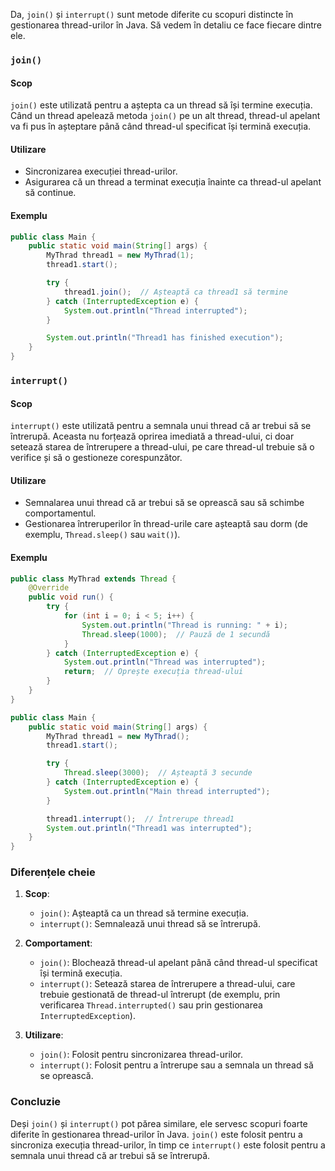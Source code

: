 Da, `join()` și `interrupt()` sunt metode diferite cu scopuri distincte în gestionarea thread-urilor în Java. Să vedem în detaliu ce face fiecare dintre ele.

### `join()`

#### Scop
`join()` este utilizată pentru a aștepta ca un thread să își termine execuția. Când un thread apelează metoda `join()` pe un alt thread, thread-ul apelant va fi pus în așteptare până când thread-ul specificat își termină execuția.

#### Utilizare
- Sincronizarea execuției thread-urilor.
- Asigurarea că un thread a terminat execuția înainte ca thread-ul apelant să continue.

#### Exemplu
```java
public class Main {
    public static void main(String[] args) {
        MyThrad thread1 = new MyThrad(1);
        thread1.start();

        try {
            thread1.join();  // Așteaptă ca thread1 să termine
        } catch (InterruptedException e) {
            System.out.println("Thread interrupted");
        }

        System.out.println("Thread1 has finished execution");
    }
}
```

### `interrupt()`

#### Scop
`interrupt()` este utilizată pentru a semnala unui thread că ar trebui să se întrerupă. Aceasta nu forțează oprirea imediată a thread-ului, ci doar setează starea de întrerupere a thread-ului, pe care thread-ul trebuie să o verifice și să o gestioneze corespunzător.

#### Utilizare
- Semnalarea unui thread că ar trebui să se oprească sau să schimbe comportamentul.
- Gestionarea întreruperilor în thread-urile care așteaptă sau dorm (de exemplu, `Thread.sleep()` sau `wait()`).

#### Exemplu
```java
public class MyThrad extends Thread {
    @Override
    public void run() {
        try {
            for (int i = 0; i < 5; i++) {
                System.out.println("Thread is running: " + i);
                Thread.sleep(1000);  // Pauză de 1 secundă
            }
        } catch (InterruptedException e) {
            System.out.println("Thread was interrupted");
            return;  // Oprește execuția thread-ului
        }
    }
}

public class Main {
    public static void main(String[] args) {
        MyThrad thread1 = new MyThrad();
        thread1.start();

        try {
            Thread.sleep(3000);  // Așteaptă 3 secunde
        } catch (InterruptedException e) {
            System.out.println("Main thread interrupted");
        }

        thread1.interrupt();  // Întrerupe thread1
        System.out.println("Thread1 was interrupted");
    }
}
```

### Diferențele cheie

1. **Scop**:
   - `join()`: Așteaptă ca un thread să termine execuția.
   - `interrupt()`: Semnalează unui thread să se întrerupă.

2. **Comportament**:
   - `join()`: Blochează thread-ul apelant până când thread-ul specificat își termină execuția.
   - `interrupt()`: Setează starea de întrerupere a thread-ului, care trebuie gestionată de thread-ul întrerupt (de exemplu, prin verificarea `Thread.interrupted()` sau prin gestionarea `InterruptedException`).

3. **Utilizare**:
   - `join()`: Folosit pentru sincronizarea thread-urilor.
   - `interrupt()`: Folosit pentru a întrerupe sau a semnala un thread să se oprească.

### Concluzie
Deși `join()` și `interrupt()` pot părea similare, ele servesc scopuri foarte diferite în gestionarea thread-urilor în Java. `join()` este folosit pentru a sincroniza execuția thread-urilor, în timp ce `interrupt()` este folosit pentru a semnala unui thread că ar trebui să se întrerupă.
